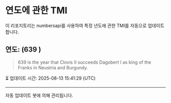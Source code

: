 
# 연도에 관한 TMI

이 리포지토리는 numbersapi를 사용하여 특정 년도에 관한 TMI를 자동으로 업데이트합니다.

## 연도: (639 )
> 639 is the year that Clovis II succeeds Dagobert I as king of the Franks in Neustria and Burgundy.

⏳ 업데이트 시간: 2025-08-13 15:41:29 (UTC)

---
자동 업데이트 봇에 의해 관리됩니다.
